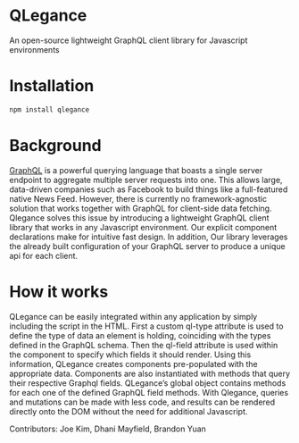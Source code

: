# QLegance
An open-source lightweight GraphQL client library for Javascript environments
# Installation
``` bash
npm install qlegance
```
# Background
[GraphQL](http://graphql.org/) is a powerful querying language that boasts a single server endpoint to aggregate multiple server requests into one. This allows large, data-driven companies such as Facebook to build things like a full-featured native News Feed. However, there is currently no framework-agnostic solution that works together with GraphQL for client-side data fetching. Qlegance solves this issue by introducing a lightweight GraphQL client library that works in any Javascript environment. Our explicit component declarations make for intuitive fast design. In addition, Our library leverages the already built configuration of your GraphQL server to produce a unique api for each client. 

# How it works
QLegance can be easily integrated within any application by simply including the script in the HTML. First a custom ql-type attribute is used to define the type of data an element is holding, coinciding with the types defined in the GraphQL schema. Then the ql-field attribute is used within the component to specify which fields it should render. Using this information, QLegance creates components pre-populated with the appropriate data. Components are also instantiated with methods that query their respective Graphql fields. QLegance’s global object contains methods for each one of the defined GraphQL field methods. With Qlegance, queries and mutations can be made with less code, and results can be rendered directly onto the DOM without the need for additional Javascript.

Contributors: Joe Kim, Dhani Mayfield, Brandon Yuan
